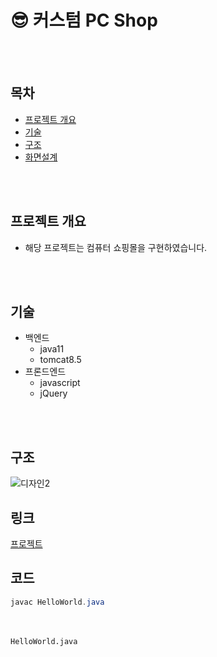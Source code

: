 # 😎 커스텀 PC Shop
<!-- 주석 -->
<br><br>

## 목차
- [프로젝트 개요](#프로젝트-개요)
- [기술](#기술)
- [구조](#구조)
- [화면설계](#화면설계)

<br><br>
## 프로젝트 개요
- 해당 프로젝트는 컴퓨터 쇼핑몰을 구현하였습니다.

<br><br>
## 기술 <!-- 기술을 작성할 때 버전을 명시할 것 -->
- 백엔드
  - java11
  - tomcat8.5
- 프론드엔드
  - javascript   
  - jQuery

<br><br>
## 구조
![디자인2](https://github.com/user-attachments/assets/88e2f640-835c-4ef7-a9c2-62285292dab7)

## 링크
[프로젝트](http://jjezen.cafe24.com/custompcshop/)

## 코드
``` java
javac HelloWorld.java
``` 

<br><br>
`HelloWorld.java`
